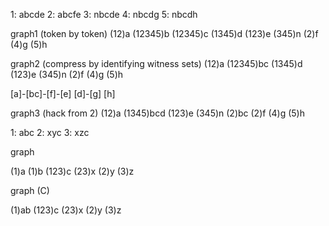 1: abcde
2: abcfe
3: nbcde
4: nbcdg
5: nbcdh

graph1 (token by token)
 (12)a (12345)b (12345)c (1345)d (123)e
(345)n                      (2)f   (4)g
                                   (5)h 

graph2 (compress by identifying witness sets)
 (12)a (12345)bc (1345)d (123)e
(345)n              (2)f   (4)g
                           (5)h 

[a]-[bc]-[f]-[e]
         [d]-[g]
             [h]

graph3 (hack from 2)
 (12)a (1345)bcd        (123)e
(345)n    (2)bc    (2)f   (4)g
                          (5)h 

1: abc
2: xyc
3: xzc

graph

 (1)a (1)b (123)c
(23)x (2)y
      (3)z

graph (C)

 (1)ab     (123)c
(23)x (2)y
      (3)z
